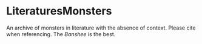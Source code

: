 # LiteraturesMonsters
 An archive of monsters in literature with the absence of context.
 Please cite when referencing.
 The *Banshee* is the best.
